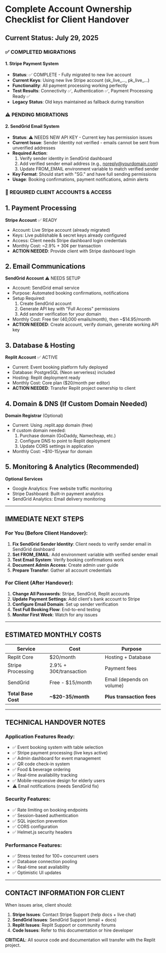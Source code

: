 # Complete Account Ownership Checklist for Client Handover

## Current Status: July 29, 2025

### ✅ COMPLETED MIGRATIONS

#### 1. Stripe Payment System
- **Status**: ✅ COMPLETE - Fully migrated to new live account
- **Current Keys**: Using new live Stripe account (sk_live_..., pk_live_...)
- **Functionality**: All payment processing working perfectly
- **Test Results**: Connectivity ✅, Authentication ✅, Payment Processing Ready ✅
- **Legacy Status**: Old keys maintained as fallback during transition

### ⚠️ PENDING MIGRATIONS

#### 2. SendGrid Email System
- **Status**: ⚠️ NEEDS NEW API KEY - Current key has permission issues
- **Current Issue**: Sender Identity not verified - emails cannot be sent from unverified addresses
- **Required Action**: 
  1. Verify sender identity in SendGrid dashboard
  2. Add verified sender email address (e.g., noreply@yourdomain.com)
  3. Update FROM_EMAIL environment variable to match verified sender
- **Key Format**: Should start with "SG." and have full sending permissions
- **Usage**: Booking confirmations, payment notifications, admin alerts

### 🔧 REQUIRED CLIENT ACCOUNTS & ACCESS

## 1. Payment Processing
**Stripe Account** ✅ READY
- Account: Live Stripe account (already migrated)
- Keys: Live publishable & secret keys already configured
- Access: Client needs Stripe dashboard login credentials
- Monthly Cost: ~2.9% + 30¢ per transaction
- **ACTION NEEDED**: Provide client with Stripe dashboard login

## 2. Email Communications
**SendGrid Account** ⚠️ NEEDS SETUP
- Account: SendGrid email service
- Purpose: Automated booking confirmations, notifications
- Setup Required: 
  1. Create SendGrid account
  2. Generate API key with "Full Access" permissions
  3. Add sender verification for your domain
- Monthly Cost: Free tier (40,000 emails/month), then ~$14.95/month
- **ACTION NEEDED**: Create account, verify domain, generate working API key

## 3. Database & Hosting
**Replit Account** ✅ ACTIVE
- Current: Event booking platform fully deployed
- Database: PostgreSQL (Neon serverless) included
- Hosting: Replit deployment ready
- Monthly Cost: Core plan ($20/month per editor)
- **ACTION NEEDED**: Transfer Replit project ownership to client

## 4. Domain & DNS (If Custom Domain Needed)
**Domain Registrar** (Optional)
- Current: Using .replit.app domain (free)
- If custom domain needed: 
  1. Purchase domain (GoDaddy, Namecheap, etc.)
  2. Configure DNS to point to Replit deployment
  3. Update CORS settings in application
- Monthly Cost: ~$10-15/year for domain

## 5. Monitoring & Analytics (Recommended)
**Optional Services**
- Google Analytics: Free website traffic monitoring
- Stripe Dashboard: Built-in payment analytics
- SendGrid Analytics: Email delivery monitoring

---

## IMMEDIATE NEXT STEPS

### For You (Before Client Handover):
1. **Fix SendGrid Sender Identity**: Client needs to verify sender email in SendGrid dashboard
2. **Set FROM_EMAIL**: Add environment variable with verified sender email
3. **Test Email System**: Verify booking confirmations work
4. **Document Admin Access**: Create admin user guide
5. **Prepare Transfer**: Gather all account credentials

### For Client (After Handover):
1. **Change All Passwords**: Stripe, SendGrid, Replit accounts
2. **Update Payment Settings**: Add client's bank account to Stripe
3. **Configure Email Domain**: Set up sender verification
4. **Test Full Booking Flow**: End-to-end testing
5. **Monitor First Week**: Watch for any issues

---

## ESTIMATED MONTHLY COSTS

| Service | Cost | Purpose |
|---------|------|---------|
| Replit Core | $20/month | Hosting + Database |
| Stripe Processing | 2.9% + 30¢/transaction | Payment fees |
| SendGrid | Free - $15/month | Email (depends on volume) |
| **Total Base Cost** | **~$20-35/month** | **Plus transaction fees** |

---

## TECHNICAL HANDOVER NOTES

### Application Features Ready:
- ✅ Event booking system with table selection
- ✅ Stripe payment processing (live keys active)
- ✅ Admin dashboard for event management
- ✅ QR code check-in system
- ✅ Food & beverage ordering
- ✅ Real-time availability tracking
- ✅ Mobile-responsive design for elderly users
- ⚠️ Email notifications (needs SendGrid fix)

### Security Features:
- ✅ Rate limiting on booking endpoints
- ✅ Session-based authentication
- ✅ SQL injection prevention
- ✅ CORS configuration
- ✅ Helmet.js security headers

### Performance Features:
- ✅ Stress tested for 100+ concurrent users
- ✅ Database connection pooling
- ✅ Real-time seat availability
- ✅ Optimistic UI updates

---

## CONTACT INFORMATION FOR CLIENT

When issues arise, client should:
1. **Stripe Issues**: Contact Stripe Support (help docs + live chat)
2. **SendGrid Issues**: SendGrid Support (email + docs)
3. **Replit Issues**: Replit Support or community forums
4. **Code Issues**: Refer to this documentation or hire developer

**CRITICAL**: All source code and documentation will transfer with the Replit project.